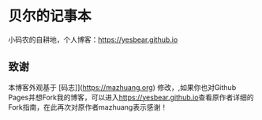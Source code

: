 # 贝尔的记事本

小码农的自耕地，个人博客：<https://yesbear.github.io>

## 致谢

本博客外观基于 [码志]](https://mazhuang.org) 修改，,如果你也对Github Pages并想Fork我的博客，可以进入<https://yesbear.github.io>查看原作者详细的Fork指南，在此再次对原作者mazhuang表示感谢！